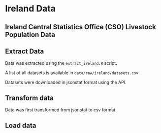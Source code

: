 # Ireland Data

## Ireland Central Statistics Office (CSO) Livestock Population Data

## Extract Data

Data was extracted using the `extract_ireland.R` script. 

A list of all datasets is available in `data/raw/ireland/datasets.csv`

Datasets were downloaded in jsonstat format using the API. 

## Transform data 

Data was first transformed from jsonstat to csv format. 

## Load data

